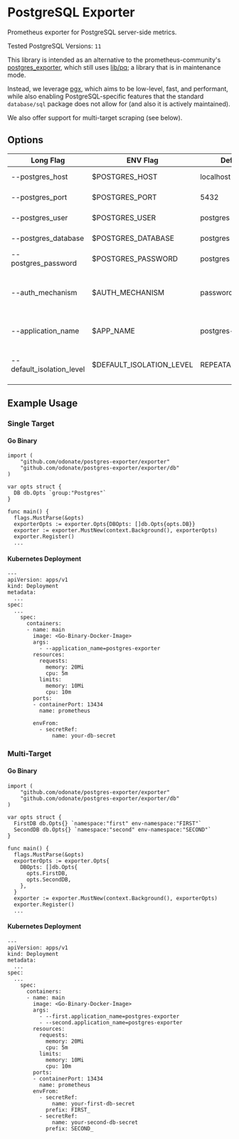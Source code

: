 # PostgreSQL Exporter

Prometheus exporter for PostgreSQL server-side metrics. 

Tested PostgreSQL Versions: `11`

This library is intended as an alternative to the prometheus-community's [postgres_exporter](https://github.com/prometheus-community/postgres_exporter), which still uses [lib/pq](https://github.com/lib/pq); a library that is in maintenance mode.

Instead, we leverage [pgx](https://github.com/jackc/pgx), which aims to be low-level, fast, and performant, while also enabling PostgreSQL-specific features that the standard `database/sql` package does not allow for (and also it is actively maintained).

We also offer support for multi-target scraping (see below).


## Options

| Long Flag                 | ENV Flag                 | Default           | Description                                          |
|---------------------------|--------------------------|-------------------|------------------------------------------------------|
| --postgres_host           | $POSTGRES_HOST           | localhost         | PostgreSQL Host                                      |
| --postgres_port           | $POSTGRES_PORT           | 5432              | PostgreSQL Port                                      |
| --postgres_user           | $POSTGRES_USER           | postgres          | PostgreSQL User                                      |
| --postgres_database       | $POSTGRES_DATABASE       | postgres          | PostgreSQL Database                                  |
| --postgres_password       | $POSTGRES_PASSWORD       | postgres          | PostgreSQL Password                                  |
| --auth_mechanism          | $AUTH_MECHANISM          | password          | The mechanism to use when authenticating with the DB |
| --application_name        | $APP_NAME                | postgres-exporter | The name of the application.                         |
| --default_isolation_level | $DEFAULT_ISOLATION_LEVEL | REPEATABLE_READ   | The default isolation level for DB transactions      |

## Example Usage

### Single Target
#### Go Binary
```
import (
	"github.com/odonate/postgres-exporter/exporter"
	"github.com/odonate/postgres-exporter/exporter/db"
)

var opts struct {
  DB db.Opts `group:"Postgres"`
}

func main() {
  flags.MustParse(&opts)
  exporterOpts := exporter.Opts{DBOpts: []db.Opts{opts.DB}}
  exporter := exporter.MustNew(context.Background(), exporterOpts)
  exporter.Register()
  ...
```
#### Kubernetes Deployment
```
---
apiVersion: apps/v1
kind: Deployment
metadata: 
  ...
spec:
  ...
    spec:
      containers:
      - name: main
        image: <Go-Binary-Docker-Image>
        args:
          - --application_name=postgres-exporter
        resources:
          requests:
            memory: 20Mi
            cpu: 5m
          limits:
            memory: 10Mi
            cpu: 10m
        ports:
        - containerPort: 13434
          name: prometheus

        envFrom:
          - secretRef:
              name: your-db-secret

```

### Multi-Target
#### Go Binary
```
import (
	"github.com/odonate/postgres-exporter/exporter"
	"github.com/odonate/postgres-exporter/exporter/db"
)

var opts struct {
  FirstDB db.Opts{} `namespace:"first" env-namespace:"FIRST"`
  SecondDB db.Opts{} `namespace:"second" env-namespace:"SECOND"`
}

func main() {
  flags.MustParse(&opts)
  exporterOpts := exporter.Opts{
    DBOpts: []db.Opts{
      opts.FirstDB, 
      opts.SecondDB,
    },
  }
  exporter := exporter.MustNew(context.Background(), exporterOpts)
  exporter.Register()
  ...
```
#### Kubernetes Deployment
```
---
apiVersion: apps/v1
kind: Deployment
metadata: 
  ...
spec:
  ...
    spec:
      containers:
      - name: main
        image: <Go-Binary-Docker-Image>
        args:
          - --first.application_name=postgres-exporter
          - --second.application_name=postgres-exporter
        resources:
          requests:
            memory: 20Mi
            cpu: 5m
          limits:
            memory: 10Mi
            cpu: 10m
        ports:
        - containerPort: 13434
          name: prometheus
        envFrom:
          - secretRef:
              name: your-first-db-secret
            prefix: FIRST_
          - secretRef:
              name: your-second-db-secret
            prefix: SECOND_

```

